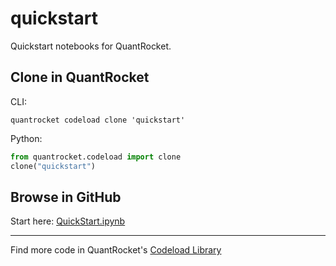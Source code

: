 # quickstart

Quickstart notebooks for QuantRocket.

## Clone in QuantRocket

CLI:

```shell
quantrocket codeload clone 'quickstart'
```

Python:

```python
from quantrocket.codeload import clone
clone("quickstart")
```

## Browse in GitHub

Start here: [QuickStart.ipynb](QuickStart.ipynb)

***

Find more code in QuantRocket's [Codeload Library](https://www.quantrocket.com/code/)
